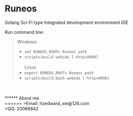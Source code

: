 Runeos
======

Golang Sci-Fi type Integrated development environment IDE <br>

Run command line: <br>
>Windows: <br>
>   * `set RUNEOS_ROOT= Runeos path`<br>
>   * `scripts\build webide [-http=9090]`<br><br>
>Linux: <br>
>   * `export RUNEOS_ROOT= Runeos path`<br>
>   * `scripts/build.bash webide [-http=9090]`<br>


<br>
<br>
******
About me<br>
======
>Email: hzedward_xie@126.com <br>
>QQ: 33066842 <br>
